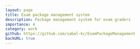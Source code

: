 ```yaml
---
layout: page
title: Exam package management system
description: Package management system for exam graders
importance: 4
category: work
github: https://github.com/sabal-kc/ExamPackageManagement
backURL: true
---
```

